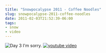 ```yaml
---
title: "Snowpocalypse 2011 - Coffee Noodles"
slug: snowpocalypse-2011-coffee-noodles
date: 2011-02-03T21:52:39-06:00
tags:
- snow
- video
---
```

![](http://images.dxprog.com/blog/snowpocalypse2011.jpg "Day 3")
I'm sorry.
[![youtube video](https://img.youtube.com/vi/fkyu6T0tLaY/0.jpg)](https://www.youtube.com/watch?v=fkyu6T0tLaY)
